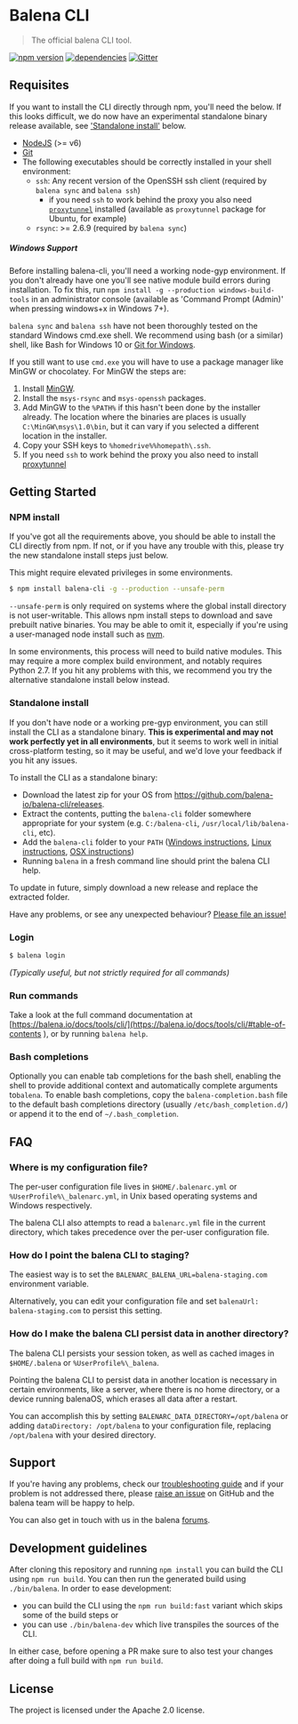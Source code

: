 Balena CLI
=========

> The official balena CLI tool.

[![npm version](https://badge.fury.io/js/balena-cli.svg)](http://badge.fury.io/js/balena-cli)
[![dependencies](https://david-dm.org/balena-io/balena-cli.svg)](https://david-dm.org/balena-io/balena-cli)
[![Gitter](https://badges.gitter.im/Join%20Chat.svg)](https://gitter.im/balena-io/chat)

Requisites
----------

If you want to install the CLI directly through npm, you'll need the below. If this looks difficult,
we do now have an experimental standalone binary release available, see ['Standalone install'](#standalone-install) below.

- [NodeJS](https://nodejs.org) (>= v6)
- [Git](https://git-scm.com)
- The following executables should be correctly installed in your shell environment:
  - `ssh`: Any recent version of the OpenSSH ssh client (required by `balena sync` and `balena ssh`)
	- if you need `ssh` to work behind the proxy you also need [`proxytunnel`](http://proxytunnel.sourceforge.net/) installed (available as `proxytunnel` package for Ubuntu, for example)
  - `rsync`: >= 2.6.9 (required by `balena sync`)

##### Windows Support

Before installing balena-cli, you'll need a working node-gyp environment. If you don't already have one you'll see native module build errors during installation. To fix this, run `npm install -g --production windows-build-tools` in an administrator console (available as 'Command Prompt (Admin)' when pressing windows+x in Windows 7+).

`balena sync` and `balena ssh` have not been thoroughly tested on the standard Windows cmd.exe shell. We recommend using bash (or a similar) shell, like Bash for Windows 10 or [Git for Windows](https://git-for-windows.github.io/).

If you still want to use `cmd.exe` you will have to use a package manager like MinGW or chocolatey. For MinGW the steps are:

1. Install [MinGW](http://www.mingw.org).
2. Install the `msys-rsync` and `msys-openssh` packages.
3. Add MinGW to the `%PATH%` if this hasn't been done by the installer already. The location where the binaries are places is usually `C:\MinGW\msys\1.0\bin`, but it can vary if you selected a different location in the installer.
4. Copy your SSH keys to `%homedrive%%homepath\.ssh`.
5. If you need `ssh` to work behind the proxy you also need to install [proxytunnel](http://proxytunnel.sourceforge.net/)

Getting Started
---------------

### NPM install

If you've got all the requirements above, you should be able to install the CLI directly from npm. If not,
or if you have any trouble with this, please try the new standalone install steps just below.

This might require elevated privileges in some environments.

```sh
$ npm install balena-cli -g --production --unsafe-perm
```

`--unsafe-perm` is only required on systems where the global install directory is not user-writable.
This allows npm install steps to download and save prebuilt native binaries. You may be able to omit it,
especially if you're using a user-managed node install such as [nvm](https://github.com/creationix/nvm).

In some environments, this process will need to build native modules. This may require a more complex build
environment, and notably requires Python 2.7. If you hit any problems with this, we recommend you try the
alternative standalone install below instead.

### Standalone install

If you don't have node or a working pre-gyp environment, you can still install the CLI as a standalone
binary. **This is experimental and may not work perfectly yet in all environments**, but it seems to work
well in initial cross-platform testing, so it may be useful, and we'd love your feedback if you hit any issues.

To install the CLI as a standalone binary:

* Download the latest zip for your OS from https://github.com/balena-io/balena-cli/releases.
* Extract the contents, putting the `balena-cli` folder somewhere appropriate for your system (e.g. `C:/balena-cli`, `/usr/local/lib/balena-cli`, etc).
* Add the `balena-cli` folder to your `PATH` ([Windows instructions](https://www.computerhope.com/issues/ch000549.htm), [Linux instructions](https://stackoverflow.com/questions/14637979/how-to-permanently-set-path-on-linux-unix), [OSX instructions](https://stackoverflow.com/questions/22465332/setting-path-environment-variable-in-osx-permanently))
* Running `balena` in a fresh command line should print the balena CLI help.

To update in future, simply download a new release and replace the extracted folder.

Have any problems, or see any unexpected behaviour? [Please file an issue!](https://github.com/balena-io/balena-cli/issues/new)

### Login

```sh
$ balena login
```

_(Typically useful, but not strictly required for all commands)_

### Run commands

Take a look at the full command documentation at [https://balena.io/docs/tools/cli/](https://balena.io/docs/tools/cli/#table-of-contents
), or by running `balena help`.

### Bash completions

Optionally you can enable tab completions for the bash shell, enabling the shell to provide additional context and automatically complete arguments to`balena`. To enable bash completions, copy the `balena-completion.bash` file to the default bash completions directory (usually `/etc/bash_completion.d/`) or append it to the end of `~/.bash_completion`.

FAQ
---

### Where is my configuration file?

The per-user configuration file lives in `$HOME/.balenarc.yml` or `%UserProfile%\_balenarc.yml`, in Unix based operating systems and Windows respectively.

The balena CLI also attempts to read a `balenarc.yml` file in the current directory, which takes precedence over the per-user configuration file.

### How do I point the balena CLI to staging?

The easiest way is to set the `BALENARC_BALENA_URL=balena-staging.com` environment variable.

Alternatively, you can edit your configuration file and set `balenaUrl: balena-staging.com` to persist this setting.

### How do I make the balena CLI persist data in another directory?

The balena CLI persists your session token, as well as cached images in `$HOME/.balena` or `%UserProfile%\_balena`.

Pointing the balena CLI to persist data in another location is necessary in certain environments, like a server, where there is no home directory, or a device running balenaOS, which erases all data after a restart.

You can accomplish this by setting `BALENARC_DATA_DIRECTORY=/opt/balena` or adding `dataDirectory: /opt/balena` to your configuration file, replacing `/opt/balena` with your desired directory.

Support
-------

If you're having any problems, check our [troubleshooting guide](https://github.com/balena-io/balena-cli/blob/master/TROUBLESHOOTING.md) and if your problem is not addressed there, please [raise an issue](https://github.com/balena-io/balena-cli/issues/new) on GitHub and the balena team will be happy to help.

You can also get in touch with us in the balena [forums](https://forums.balena.io/).

Development guidelines
----------------------

After cloning this repository and running `npm install` you can build the CLI using `npm run build`.
You can then run the generated build using `./bin/balena`.
In order to ease development:
* you can build the CLI using the `npm run build:fast` variant which skips some of the build steps or
* you can use `./bin/balena-dev` which live transpiles the sources of the CLI.

In either case, before opening a PR make sure to also test your changes after doing a full build with `npm run build`.

License
-------

The project is licensed under the Apache 2.0 license.
